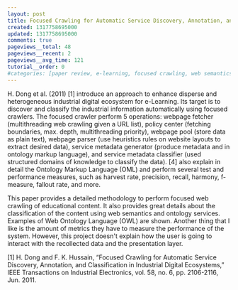 ```yaml
---
layout: post
title: Focused Crawling for Automatic Service Discovery, Annotation, and Classification in Industrial Digital Ecosystems - Paper Review
created: 1317758695000
updated: 1317758695000
comments: true
pageviews__total: 48
pageviews__recent: 2
pageviews__avg_time: 121
tutorial__order: 0
#categories: [paper review, e-learning, focused crawling, web semantics]
---
```

H. Dong et al. (2011) [1] introduce an approach to enhance disperse and heterogeneous industrial digital ecosystem for e-Learning. Its target is to discover and classify the industrial information automatically using focused crawlers. The focused crawler perform 5 operations: webpage fetcher (multithreading web crawling given a URL list), policy center  (fetching boundaries, max. depth, multithreading priority), webpage pool (store data as plain text), webpage parser (use heuristics rules on website layouts to extract desired data), service metadata generator (produce metadata and in ontology markup language), and service metadata classifier (used structured domains of knowledge to classify the data). [4] also explain in detail the Ontology Markup Language (OML) and perform several test and performance measures, such as harvest rate, precision, recall, harmony, f-measure, fallout rate, and more.
<!--More-->

This paper provides a detailed methodology to perform focused web crawling of educational content. It also provides great details about the classification of the content using web semantics and ontology services. Examples of Web Ontology Language (OWL) are shown. Another thing that I like is the amount of metrics they have to measure the performance of the system. However, this project doesn't explain how the user is going to interact with the recollected data and the presentation layer.

[1] H. Dong and F. K. Hussain, “Focused Crawling for Automatic Service Discovery, Annotation, and Classification in Industrial Digital Ecosystems,” IEEE Transactions on Industrial Electronics, vol. 58, no. 6, pp. 2106-2116, Jun. 2011.
